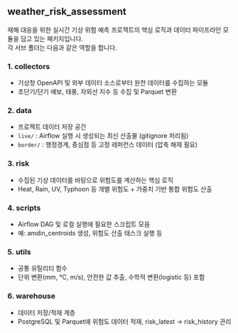 ## weather_risk_assessment

재해 대응을 위한 실시간 기상 위험 예측 프로젝트의 핵심 로직과 데이터 파이프라인 모듈을 담고 있는 패키지입니다.  
각 서브 폴더는 다음과 같은 역할을 합니다.

### **1. collectors**
- 기상청 OpenAPI 및 외부 데이터 소스로부터 원천 데이터를 수집하는 모듈
- 초단기/단기 예보, 태풍, 자외선 지수 등 수집 및 Parquet 변환

### **2. data**
- 프로젝트 데이터 저장 공간
- `live/` : Airflow 실행 시 생성되는 최신 산출물 (gitignore 처리됨)  
- `border/` : 행정경계, 중심점 등 고정 레퍼런스 데이터 (압축 해제 필요)

### **3. risk**
- 수집된 기상 데이터를 바탕으로 위험도를 계산하는 핵심 로직
- Heat, Rain, UV, Typhoon 등 개별 위험도 + 가중치 기반 통합 위험도 산출

### **4. scripts**
- Airflow DAG 및 로컬 실행에 필요한 스크립트 모음
- 예: amdin_centroids 생성, 위험도 산출 태스크 실행 등

### **5. utils**
- 공통 유틸리티 함수
- 단위 변환(mm, °C, m/s), 안전한 값 추출, 수학적 변환(logistic 등) 포함

### **6. warehouse**
- 데이터 저장/적재 계층
- PostgreSQL 및 Parquet에 위험도 데이터 적재, risk_latest → risk_history 관리
